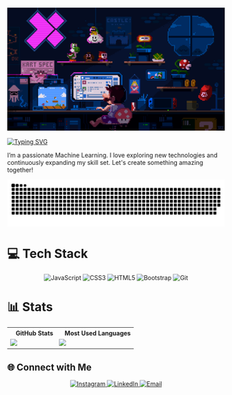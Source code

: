 <p>
  <img src="https://github.com/Synjoestar/Synjoestar/blob/main/readme.gif" alt="pixelgif" />
</p>

[![Typing SVG](https://readme-typing-svg.herokuapp.com?font=Roboto&weight=700&size=25&pause=1000&color=3FF756&width=435&lines=Hi%2C+I'm+Surya)](https://git.io/typing-svg)

I’m a passionate Machine Learning. I love exploring new technologies and continuously expanding my skill set. Let's create something amazing together!<br>

<p>
  <img src="https://github.com/Synjoestar/Synjoestar/blob/main/grid-snake.svg" alt="snake" />
</p>

# 💻 Tech Stack
<div align="center">
  <img src="https://img.shields.io/badge/javascript-%23323330.svg?style=for-the-badge&logo=javascript&logoColor=%23F7DF1E" alt="JavaScript" />
  <img src="https://img.shields.io/badge/css3-%231572B6.svg?style=for-the-badge&logo=css3&logoColor=white" alt="CSS3" />
  <img src="https://img.shields.io/badge/html5-%23E34F26.svg?style=for-the-badge&logo=html5&logoColor=white" alt="HTML5" />
  <img src="https://img.shields.io/badge/bootstrap-%23563D7C.svg?style=for-the-badge&logo=bootstrap&logoColor=white" alt="Bootstrap" />
  <img src="https://img.shields.io/badge/git-%23F05032.svg?style=for-the-badge&logo=git&logoColor=white" alt="Git" />
</div>

# 📊 Stats
<div align="center">
  <table>
    <tr>
      <th><img src="https://listemoji.com/img/emoji/using/large-blue-circle-1f535-microsoft.png" width="9" height="9"/> GitHub Stats</th>
      <th><img src="https://listemoji.com/img/emoji/using/large-blue-circle-1f535-microsoft.png" width="9" height="9"/> Most Used Languages</th>
    </tr>
    <tr>
      <td><img height="150" src="https://github-readme-stats.vercel.app/api?username=Synjoestar&show_icons=true&theme=monokai&rank_icon=github&icon_color=0366d6&hide_border=true&hide_title=true&ring_color=0366d6&bg_color=0D1117"/></td>
      <td><img height="150" src="https://github-readme-stats.vercel.app/api/top-langs/?username=Synjoestar&layout=compact&theme=monokai&count_private=true&hide_border=true&hide_title=true&bg_color=0D1117"/></td>
    </tr>
  </table>
</div>


## 🌐 Connect with Me
<p align="center">
  <a href="https://www.instagram.com/utchup?igsh=YzljYTk1ODg3Zg==" target="_blank">
    <img src="https://img.shields.io/badge/Instagram-%23E4405F.svg?style=for-the-badge&logo=Instagram&logoColor=white" alt="Instagram">
  </a>
  <a href="[https://www.linkedin.com/in/fruhafizd](https://www.linkedin.com/in/surya-nugroho-38aa27336?utm_source=share&utm_campaign=share_via&utm_content=profile&utm_medium=android_app)" target="_blank">
    <img src="https://img.shields.io/badge/LinkedIn-%2300A0DC.svg?style=for-the-badge&logo=LinkedIn&logoColor=white" alt="LinkedIn">
  </a>
  <a href="mailto:suryanugroho042@example.com">
    <img src="https://img.shields.io/badge/Email-%23D14836.svg?style=for-the-badge&logo=Gmail&logoColor=white" alt="Email">
  </a>
</p>
